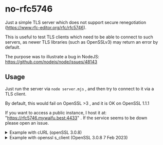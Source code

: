 # no-rfc5746

Just a simple TLS server which does not support secure renegotiation (https://www.rfc-editor.org/rfc/rfc5746).

This is useful to test TLS clients which need to be able to connect to such servers, as newer TLS libraries (such as OpenSSLv3) may return an error by default.

The purpose was to illustrate a bug in NodeJS: https://github.com/nodejs/node/issues/48143

## Usage

Just run the server via `node server.mjs` , and then try to connect to it via a TLS client.

By default, this would fail on OpenSSL >3 , and it is OK on OpenSSL 1.1.1

If you want to access a public instance, I host it at: "https://rfc5746.mywaifu.best:4433" . If the service seems to be down please open an issue.

<details>

<summary> Example with cURL (openSSL 3.0.8) </summary>

```
$ curl -v https://127.0.0.1:4433
*   Trying 127.0.0.1:4433...
* Connected to 127.0.0.1 (127.0.0.1) port 4433 (#0)
* ALPN: offers h2,http/1.1
* TLSv1.3 (OUT), TLS handshake, Client hello (1):
*  CAfile: /etc/ssl/certs/ca-certificates.crt
*  CApath: none
* TLSv1.3 (IN), TLS handshake, Server hello (2):
* TLSv1.2 (OUT), TLS alert, handshake failure (552):
* OpenSSL/3.0.8: error:0A000152:SSL routines::unsafe legacy renegotiation disabled
* Closing connection 0
curl: (35) OpenSSL/3.0.8: error:0A000152:SSL routines::unsafe legacy renegotiation disabled
```

</details>

<details>

<summary> Example with openssl s_client (OpenSSL 3.0.8 7 Feb 2023) </summary>

```
$ openssl s_client -connect 127.0.0.1:4433
CONNECTED(00000003)
40271E309C7F0000:error:0A000152:SSL routines:final_renegotiate:unsafe legacy renegotiation disabled:ssl/statem/extensions.c:893:
---
no peer certificate available
---
No client certificate CA names sent
---
SSL handshake has read 49 bytes and written 304 bytes
Verification: OK
---
New, (NONE), Cipher is (NONE)
Secure Renegotiation IS NOT supported
Compression: NONE
Expansion: NONE
No ALPN negotiated
SSL-Session:
    Protocol  : TLSv1.2
    Cipher    : 0000
    Session-ID:
    Session-ID-ctx:
    Master-Key:
    PSK identity: None
    PSK identity hint: None
    SRP username: None
    Start Time: 1684839458
    Timeout   : 7200 (sec)
    Verify return code: 0 (ok)
    Extended master secret: no
---
```

</details>